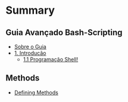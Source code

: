 # Summary

## Guia Avançado Bash-Scripting

* [Sobre o Guia](README.md)
* [1. Introducão](/introducao.md#1-introducão)
  * [1.1 Programação Shell!](/introducao.md#11-programação-shell)

## Methods

* [Defining Methods](methods.md)

